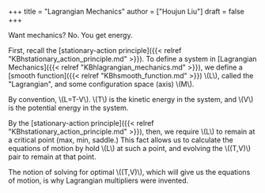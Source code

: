 +++
title = "Lagrangian Mechanics"
author = ["Houjun Liu"]
draft = false
+++

Want mechanics? No. You get energy.

First, recall the [stationary-action principle]({{< relref "KBhstationary_action_principle.md" >}}). To define a system in [Lagrangian Mechanics]({{< relref "KBhlagrangian_mechanics.md" >}}), we define a [smooth function]({{< relref "KBhsmooth_function.md" >}}) \\(L\\), called the "Lagrangian", and some configuration space (axis) \\(M\\).

By convention, \\(L=T-V\\). \\(T\\) is the kinetic energy in the system, and \\(V\\) is the potential energy in the system.

By the [stationary-action principle]({{< relref "KBhstationary_action_principle.md" >}}), then, we require \\(L\\) to remain at a critical point (max, min, saddle.) This fact allows us to calculate the equations of motion by hold \\(L\\) at such a point, and evolving the \\((T,V)\\) pair to remain at that point.

The notion of solving for optimal \\((T,V)\\), which will give us the equations of motion, is why Lagrangian multipliers were invented.